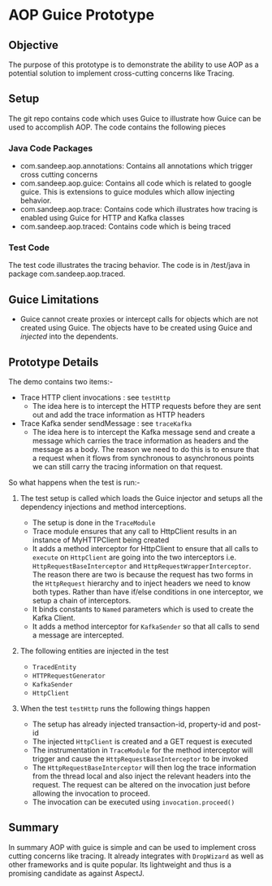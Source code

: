 # AOP Guice Prototype

## Objective
The purpose of this prototype is to demonstrate the ability to use AOP as a potential solution to implement cross-cutting concerns like Tracing.

## Setup
The git repo contains code which uses Guice to illustrate how Guice can be used to accomplish AOP. The code contains the following pieces

### Java Code Packages

* com.sandeep.aop.annotations: Contains all annotations which trigger cross cutting concerns
* com.sandeep.aop.guice: Contains all code which is related to google guice. This is extensions to guice modules which allow injecting behavior.
* com.sandeep.aop.trace: Contains code which illustrates how tracing is enabled using Guice for HTTP and Kafka classes
* com.sandeep.aop.traced: Contains code which is being traced

### Test Code

The test code illustrates the tracing behavior. The code is in /test/java in package com.sandeep.aop.traced.

## Guice Limitations
* Guice cannot create proxies or intercept calls for objects which are not created using Guice. The objects have to be created using Guice and _injected_ into the dependents.


## Prototype Details
The demo contains two items:-

* Trace HTTP client invocations : see `testHttp`
	* The idea here is to intercept the HTTP requests before they are sent out and add the trace information as HTTP headers
* Trace Kafka sender sendMessage : see `traceKafka`
	* The idea here is to intercept the Kafka message send and create a message which carries the trace information as headers and the message as a body. The reason we need to do this is to ensure that a request when it flows from synchronous to asynchronous points we can still carry the tracing information on that request.

So what happens when the test is run:-

1. The test setup is called which loads the Guice injector and setups all the dependency injections and method interceptions.
	* The setup is done in the `TraceModule`
	* Trace module ensures that any call to HttpClient results in an instance of MyHTTPClient being created
	* It adds a method interceptor for HttpClient to ensure that all calls to `execute` on `HttpClient` are going into the two interceptors i.e. `HttpRequestBaseInterceptor` and `HttpRequestWrapperInterceptor`. The reason there are two is because the request has two forms in the `HttpRequest` hierarchy and to inject headers we need to know both types. Rather than have if/else conditions in one interceptor, we setup a chain of interceptors.
	* It binds constants to `Named` parameters which is used to create the Kafka Client. 
	* It adds a method interceptor for `KafkaSender` so that all calls to send a message are intercepted.
2. The following entities are injected in the test
	*  `TracedEntity`
	*  `HTTPRequestGenerator`
	*  `KafkaSender`
	*  `HttpClient`

3. When the test `testHttp` runs the following things happen
   * The setup has already injected transaction-id, property-id and post-id
	* The injected `HttpClient` is created and a GET request is executed
	* The instrumentation in `TraceModule` for the method interceptor will trigger and cause the `HttpRequestBaseInterceptor` to be invoked
	* The `HttpRequestBaseInterceptor` will then log the trace information from the thread local and also inject the relevant headers into the request. The request can be altered on the invocation just before allowing the invocation to proceed.
	* The invocation can be executed using `invocation.proceed()`

## Summary
In summary AOP with guice is simple and can be used to implement cross cutting concerns like tracing. It already integrates with `DropWizard` as well as other frameworks and is quite popular. Its lightweight and thus is a promising candidate as against AspectJ.